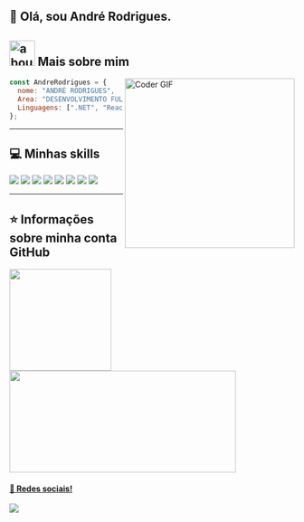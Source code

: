 <!--
Sites úteis:
https://devicon.dev/
https://github.com/Ileriayo/markdown-badges
https://github.com/anuraghazra/github-readme-stats/blob/master/readme.md
-->

## 👋 Olá, sou André Rodrigues. 

## <img width="45" alt="about" src="https://raw.github.com/elizarov/elizarov/master/about.png"> Mais sobre mim

<img alt="Coder GIF" align="right" width="300" src="https://cdn.dribbble.com/users/730703/screenshots/6581243/avento.gif" />

```JavaScript
const AndreRodrigues = {
  nome: "ANDRÉ RODRIGUES",
  Area: "DESENVOLVIMENTO FULL STACK",
  Linguagens: [".NET", "ReactJs", "SQL Server"],
};
```

----

## 💻 Minhas skills
<section>
  <code><img src="https://img.shields.io/badge/.NET-5C2D91?style=for-the-badge&logo=.net&logoColor=white" /></code>
  <code><img src="https://img.shields.io/badge/react-%2320232a.svg?style=for-the-badge&logo=react&logoColor=%2361DAFB" /></code>
  <code><img src="https://img.shields.io/badge/html5-%23E34F26.svg?style=for-the-badge&logo=html5&logoColor=white" /></code>
  <code><img src="https://img.shields.io/badge/css3-%231572B6.svg?style=for-the-badge&logo=css3&logoColor=white" /></code>
  <code><img src="https://img.shields.io/badge/javascript-%23323330.svg?style=for-the-badge&logo=javascript&logoColor=%23F7DF1E" /></code>
  <code><img src="https://img.shields.io/badge/Microsoft%20SQL%20Server-CC2927?style=for-the-badge&logo=microsoft%20sql%20server&logoColor=white" /></code>
  <code><img src="https://img.shields.io/badge/python-3670A0?style=for-the-badge&logo=python&logoColor=ffdd54" /></code>
  <code><img src="https://img.shields.io/badge/java-%23ED8B00.svg?style=for-the-badge&logo=openjdk&logoColor=white" /></code>
</section>


---

## ⭐ Informações sobre minha conta GitHub

<section>
  <a href="https://github.com/andreluis-git">
  <img height="180em" src="https://github-readme-stats.vercel.app/api?username=andreluis-git&rank_icon=github&show_icons=true&theme=holi"/>
  <img height="180em" width="400em" src="https://github-readme-stats.vercel.app/api/top-langs/?username=andreluis-git&layout=compact&theme=holi"/>
</section>


[linkedin]: https://www.linkedin.com/in/andre-luis-rodrigues/

#### 📱 Redes sociais!

<section>  
<a href="https://www.linkedin.com/in/andre-luis-rodrigues/" target="_blank">
  <img src="https://img.shields.io/badge/linkedin-%230077B5.svg?style=for-the-badge&logo=linkedin&logoColor=white" />
</a>
</section>
 
